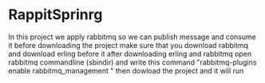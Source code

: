 # RappitSprinrg
In this project we apply rabbitmq  so we can publish message and consume it 
before downloading the project make sure that you download rabbitmq and download erling before it 
after downloading erling and rabbitmq 
open rabbitmq commandline (sbindir)
and write this command "rabbitmq-plugins enable rabbitmq_management "
then dowload the project and it will run

